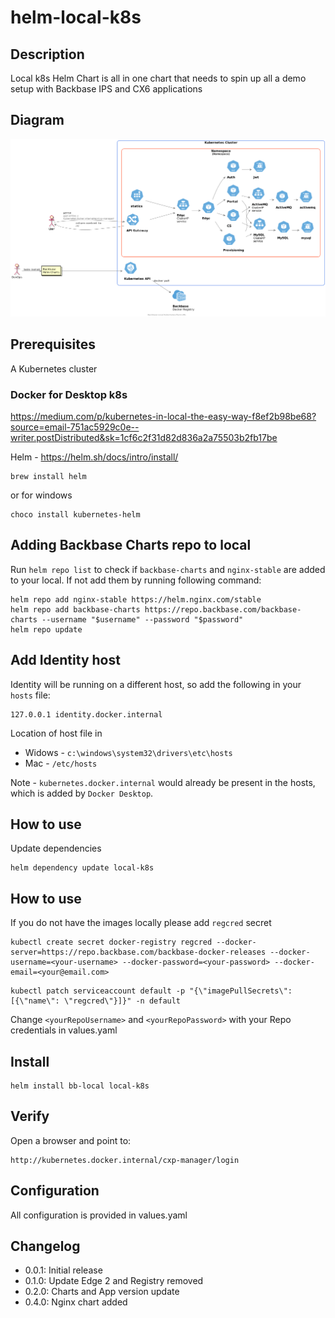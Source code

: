 # helm-local-k8s

## Description

Local k8s Helm Chart is all in one chart that needs to spin up all a demo setup with Backbase IPS and CX6 applications

## Diagram

![kubernetes](bb-local-kubernetes.png)

## Prerequisites

A Kubernetes cluster

### Docker for Desktop k8s

https://medium.com/p/kubernetes-in-local-the-easy-way-f8ef2b98be68?source=email-751ac5929c0e--writer.postDistributed&sk=1cf6c2f31d82d836a2a75503b2fb17be


Helm - https://helm.sh/docs/intro/install/
```
brew install helm
```
or for windows
```
choco install kubernetes-helm
```

## Adding Backbase Charts repo to local

Run `helm repo list` to check if `backbase-charts` and `nginx-stable` are added to your local. If not add them by running following command:
```
helm repo add nginx-stable https://helm.nginx.com/stable
helm repo add backbase-charts https://repo.backbase.com/backbase-charts --username "$username" --password "$password"
helm repo update
```
## Add Identity host
Identity will be running on a different host, so add the following in your `hosts` file:
```
127.0.0.1 identity.docker.internal
```
Location of host file in 
- Widows - `c:\windows\system32\drivers\etc\hosts`
- Mac - `/etc/hosts`

Note - `kubernetes.docker.internal` would already be present in the hosts, which is added by `Docker Desktop`.

## How to use

Update dependencies

```
helm dependency update local-k8s
```

## How to use
If you do not have the images locally please add `regcred` secret

```
kubectl create secret docker-registry regcred --docker-server=https://repo.backbase.com/backbase-docker-releases --docker-username=<your-username> --docker-password=<your-password> --docker-email=<your@email.com>
```
```
kubectl patch serviceaccount default -p "{\"imagePullSecrets\": [{\"name\": \"regcred\"}]}" -n default
```

Change `<yourRepoUsername>` and `<yourRepoPassword>` with your Repo credentials in values.yaml

## Install
```
helm install bb-local local-k8s
```

## Verify
Open a browser and point to:
```
http://kubernetes.docker.internal/cxp-manager/login
```

## Configuration

All configuration is provided in values.yaml

## Changelog

- 0.0.1: Initial release
- 0.1.0: Update Edge 2 and Registry removed
- 0.2.0: Charts and App version update
- 0.4.0: Nginx chart added
